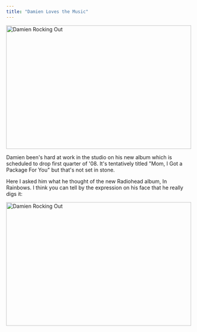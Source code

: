 ```yaml
---
title: "Damien Loves the Music"
---
```

<p><a href="https://www.flickr.com/photos/lemon/1807826803/" class="tt-flickr"><img src="https://farm3.static.flickr.com/2128/1807826803_700bebe869.jpg" alt="Damien Rocking Out" width="500" height="334" border="0" /></a></p>
<p>Damien been's hard at work in the studio on his new album which is scheduled to drop first quarter of '08.  It's tentatively titled "Mom, I Got a Package For You" but that's not set in stone.</p>
<p>Here I asked him what he thought of the new Radiohead album, In Rainbows.  I think you can tell by the expression on his face that he really digs it:</p>
<p><a href="https://www.flickr.com/photos/lemon/1808678602/" class="tt-flickr"><img src="https://farm3.static.flickr.com/2361/1808678602_9be9dc04d9.jpg" alt="Damien Rocking Out" width="500" height="334" border="0" /></a></p>

